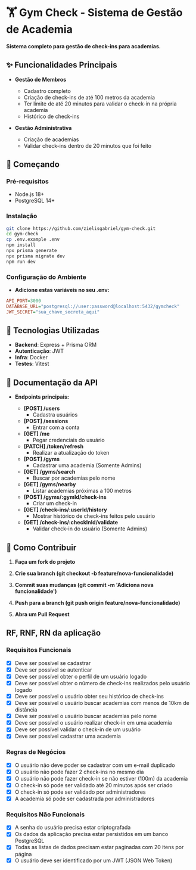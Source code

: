 # 🏋️ Gym Check - Sistema de Gestão de Academia

#### Sistema completo para gestão de check-ins para academias.

## ✨ Funcionalidades Principais

- **Gestão de Membros**
  - Cadastro completo
  - Criação de check-ins de até 100 metros da academia
  - Ter limite de até 20 minutos para validar o check-in na própria academia
  - Histórico de check-ins

- **Gestão Administrativa**
  - Criação de academias
  - Validar check-ins dentro de 20 minutos que foi feito

## 🚀 Começando

### Pré-requisitos

- Node.js 18+
- PostgreSQL 14+

### Instalação

```bash
git clone https://github.com/zielisgabriel/gym-check.git
cd gym-check
cp .env.example .env
npm install
npx prisma generate
npx prisma migrate dev
npm run dev
```

### Configuração do Ambiente
- **Adicione estas variáveis no seu .env:**
```ini
API_PORT=3000
DATABASE_URL="postgresql://user:password@localhost:5432/gymcheck"
JWT_SECRET="sua_chave_secreta_aqui"
```

## 🔧 Tecnologias Utilizadas
- **Backend**: Express + Prisma ORM
- **Autenticação**: JWT
- **Infra**: Docker
- **Testes**: Vitest

## 📄 Documentação da API
- **Endpoints principais:**

    - **[POST] /users**
        - Cadastra usuários
    - **[POST] /sessions**
        - Entrar com a conta
    - **[GET] /me**
        - Pegar credenciais do usuário
    - **[PATCH] /token/refresh**
        - Realizar a atualização do token
    - **[POST] /gyms**
        - Cadastrar uma academia (Somente Admins)
    - **[GET] /gyms/search**
        - Buscar por academias pelo nome
    - **[GET] /gyms/nearby**
        - Listar academias próximas a 100 metros
    - **[POST] /gyms/:gymId/check-ins**
        - Criar um check-in
    - **[GET] /check-ins/:userId/history**
        - Mostrar histórico de check-ins feitos pelo usuário
    - **[GET] /check-ins/:checkInId/validate**
        - Validar check-in do usuário (Somente Admins)
    
## 🤝 Como Contribuir
1. **Faça um fork do projeto**

2. **Crie sua branch (git checkout -b feature/nova-funcionalidade)**

3. **Commit suas mudanças (git commit -m 'Adiciona nova funcionalidade')**

4. **Push para a branch (git push origin feature/nova-funcionalidade)**

5. **Abra um Pull Request**

## **RF, RNF, RN da aplicação**

### Requisitos Funcionais
- [x] Deve ser possível se cadastrar
- [x] Deve ser possível se autenticar
- [x] Deve ser possível obter o perfil de um usuário logado
- [x] Deve ser possível obter o número de check-ins realizados pelo usuário logado
- [x] Deve ser possível o usuário obter seu histórico de check-ins
- [x] Deve ser possível o usuário buscar academias com menos de 10km de distância
- [x] Deve ser possível o usuário buscar academias pelo nome
- [x] Deve ser possível o usuário realizar check-in em uma academia
- [x] Deve ser possível validar o check-in de um usuário
- [x] Deve ser possível cadastrar uma academia

### Regras de Negócios
- [x] O usuário não deve poder se cadastrar com um e-mail duplicado
- [x] O usuário não pode fazer 2 check-ins no mesmo dia
- [x] O usuário não pode fazer check-in se não estiver (100m) da academia
- [x] O check-in só pode ser validado até 20 minutos após ser criado
- [x] O check-in só pode ser validado por administradores
- [x] A academia só pode ser cadastrada por administradores

### Requisitos Não Funcionais
- [x] A senha do usuário precisa estar criptografada
- [x] Os dados da aplicação precisa estar persistidos em um banco PostgreSQL
- [x] Todas as listas de dados precisam estar paginadas com 20 itens por página
- [x] O usuário deve ser identificado por um JWT (JSON Web Token)